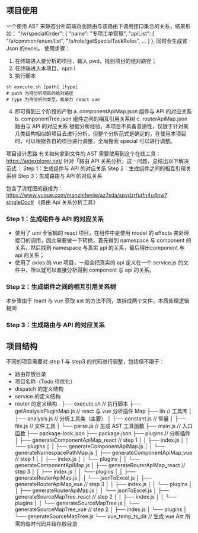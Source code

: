 ## 项目使用
一个使用 AST 来静态分析前端页面路由与该路由下调用接口集合的关系，结果形如：
  "/w/specialOrder": {
    "name": "专项工单管理",
    "apiList": [
      "/a/common/enum/list",
      "/a/role/getSpecialTaskRoles",
      ...
    ]
  },
同时会生成该 Json 的excel。
使用步骤：
1. 在终端进入要分析的项目，输入 pwd，找到项目的绝对路径；
2. 在终端进入本项目，npm i
3. 执行脚本
```
sh execute.sh [path] [type]
# path 为待分析项目的绝对路径
# type 为待分析的类型，枚举为 react vue
```
4. 即可得到三个阶段的产物
  a. componentApiMap.json	组件与 API 的对应关系
  b. componentTree.json		组件之间的相互引用关系树
  c. routerApiMap.json		路由与 API 的对应关系
根据分析经验，本项目不具备普适性，仅限于针对某几类结构相似的项目去进行分析，但整个分析范式是确定的，在使用本项目时，可以根据各自的项目进行调整，全局搜索 special 可以进行调整。

项目设计思路
有关如何拿到文件的 AST 需要使用到这个在线工具：https://astexplorer.net/
针对「路由 API 关系分析」这一问题，总结出以下解决范式：
Step 1：生成组件与 API 的对应关系
Step 2：生成组件之间的相互引用关系树
Step 3：生成路由与 API 的对应关系

包含了流程图的链接为：https://www.yuque.com/manzhifenjie/az7sda/spvdzrfutfn4u4nw?singleDoc# 《路由 Api 关系分析工具》
### Step 1：生成组件与 API 的对应关系
- 使用了 umi 全家桶的 react 项目，在组件中是使用 model 的 effects 来处理接口的调用，因此需要做一下转换，首先得到 namespace 与 component 的关系，然后找到 namespace 与真实 api 的关系，最后得出component 与 api 的关系；
- 使用了 axios 的 vue 项目，一般会把真实的 api 定义在一个 service.js 的文件中，所以就可以直接分析得到 component 与 api 的关系。

### Step 2：生成组件之间的相互引用关系树
本步骤由于 react 与 vue 获取 ast 的方法不同，故拆成两个文件，本质处理逻辑相同

### Step 3：生成路由与 API 的对应关系


## 项目结构
不同的项目需要对 step 1 与 step3 的代码进行调整，包括但不限于：
- 路由存放目录
- 项目名称（Todo 待优化）
- dispatch 的定义结构
- service 的定义结构
- router 的定义结构
.
├── execute.sh	// 执行脚本
├── getAnalysisPluginMap.js		// react 与 vue 分析插件 Map
├── lib	// 工具库
│   ├── analysis.js	// 分析工具类（主要）
│   ├── constant.js	// 常量
│   ├── file.js			// 文件工具
│   └── parse.js		// 生成 AST 工具函数
├── main.js					// 入口函数
├── package-lock.json
├── package.json
├── plugins					// 分析插件
│   ├── generateComponentApiMap_react		// step 1
│   │   ├── index.js
│   │   └── plugins
│   │       ├── generateComponentApiMap.js
│   │       └── generateNamespacePathMap.js
│   ├── generateComponentApiMap_vue			// step 1
│   │   ├── index.js
│   │   └── plugins
│   │       └── generateComponentApiMap.js
│   ├── generateRouterApiMap_react			// step 3
│   │   ├── index.js
│   │   └── plugins
│   │       ├── generateRouterApiMap.js
│   │       └── jsonToExcel.js
│   ├── generateRouterApiMap_vue				// step 3
│   │   ├── index.js
│   │   └── plugins
│   │       ├── generateRouterApiMap.js
│   │       └── jsonToExcel.js
│   ├── generateSourceMapTree_react			// step 2
│   │   ├── index.js
│   │   └── plugins
│   │       └── generateSourceMapTree.js
│   └── generateSourceMapTree_vue				// step 2
│       ├── index.js
│       └── plugins
│           └── generateSourceMapTree.js
└── vue_temp_ts_dir		// 生成 vue Ast 所需的临时代码片段存放目录
